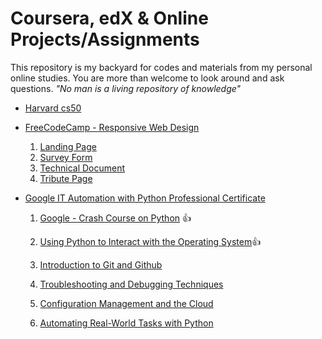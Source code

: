 # Coursera, edX & Online Projects/Assignments

This repository is my backyard for codes and materials from my personal online studies. You are more than welcome to look around and ask questions. *"No man is a living repository of knowledge"*

* [Harvard cs50](https://github.com/RAYOPOKU/Courses/tree/master/Harvard-CS50x)

* [FreeCodeCamp - Responsive Web Design](https://github.com/RAYOPOKU/Courses/tree/master/FreeCodeCamp)
    1. [Landing Page](https://github.com/RAYOPOKU/Courses/tree/master/FreeCodeCamp/Landing%20Page)
    2. [Survey Form](https://github.com/RAYOPOKU/Courses/tree/master/FreeCodeCamp/Survey%20Form)
    3. [Technical Document](https://github.com/RAYOPOKU/Courses/tree/master/FreeCodeCamp/Technical%20Document)
    4. [Tribute Page](https://github.com/RAYOPOKU/Courses/tree/master/FreeCodeCamp/Tribute%20Page)

* [Google IT Automation with Python Professional Certificate](https://github.com/RAYOPOKU/Courses/tree/master/Google%20IT%20Automation%20with%20Python)

  1. [Google - Crash Course on Python](https://github.com/RAYOPOKU/Courses/tree/master/Google%20IT%20Automation%20with%20Python/Google%20-%20Crash%20Course%20on%20Python) :thumbsup:
  
  2. [Using Python to Interact with the Operating System](https://github.com/RAYOPOKU/Courses/tree/master/Google%20IT%20Automation%20with%20Python/Using%20Python%20to%20Interact%20with%20the%20Operating%20System):thumbsup:
  
  3. [Introduction to Git and Github](https://github.com/RAYOPOKU/Courses/tree/master/Google%20IT%20Automation%20with%20Python/Introduction%20to%20git%20and%20github)
  
  4. [Troubleshooting and Debugging Techniques](https://github.com/RAYOPOKU/Courses/tree/master/Google%20IT%20Automation%20with%20Python/Troubleshooting%20and%20Debugging%20Techniques)
  
  5. [Configuration Management and the Cloud](https://github.com/RAYOPOKU/Courses/tree/master/Google%20IT%20Automation%20with%20Python/Configuration%20Management%20and%20the%20Cloud)
  
  6. [Automating Real-World Tasks with Python]()

